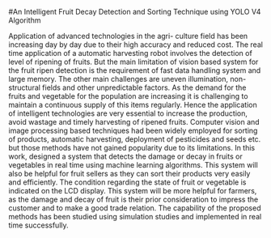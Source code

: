 #An Intelligent Fruit Decay Detection and Sorting
Technique using YOLO V4 Algorithm


Application of advanced technologies in the agri-
culture field has been increasing day by day due to their
high accuracy and reduced cost. The real time application of
a automatic harvesting robot involves the detection of level
of ripening of fruits. But the main limitation of vision based
system for the fruit ripen detection is the requirement of
fast data handling system and large memory. The other main
challenges are uneven illumination, non-structural fields and
other unpredictable factors. As the demand for the fruits and
vegetable for the population are increasing it is challenging to
maintain a continuous supply of this items regularly. Hence
the application of intelligent technologies are very essential to
increase the production, avoid wastage and timely harvesting
of ripened fruits. Computer vision and image processing based
techniques had been widely employed for sorting of products,
automatic harvesting, deployment of pesticides and seeds etc. but
those methods have not gained popularity due to its limitations.
In this work, designed a system that detects the damage or
decay in fruits or vegetables in real time using machine learning
algorithms. This system will also be helpful for fruit sellers as they
can sort their products very easily and efficiently. The condition
regarding the state of fruit or vegetable is indicated on the LCD
display. This system will be more helpful for farmers, as the
damage and decay of fruit is their prior consideration to impress
the customer and to make a good trade relation. The capability of
the proposed methods has been studied using simulation studies
and implemented in real time successfully.